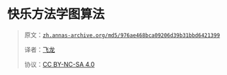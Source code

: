 # 快乐方法学图算法

> 原文：[`zh.annas-archive.org/md5/976ae468bca09206d39b31bbd6421399`](https://zh.annas-archive.org/md5/976ae468bca09206d39b31bbd6421399)
> 
> 译者：[飞龙](https://github.com/wizardforcel)
> 
> 协议：[CC BY-NC-SA 4.0](http://creativecommons.org/licenses/by-nc-sa/4.0/)